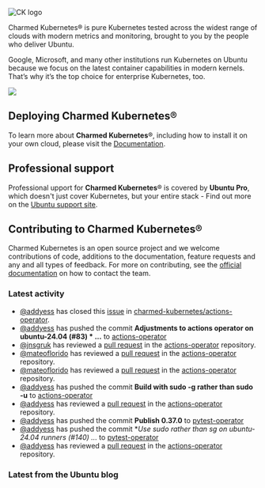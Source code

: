 ![CK logo](https://assets.ubuntu.com/v1/451d4cf4-Charmed+Kubernetes_RGB_onWhite_2022.svg)

Charmed Kubernetes® is pure Kubernetes tested across the widest range of clouds with modern metrics and monitoring, brought to you by the people who deliver Ubuntu.

Google, Microsoft, and many other institutions run Kubernetes on Ubuntu because we focus on the latest container capabilities in modern kernels. That’s why it’s the top choice for enterprise Kubernetes, too.

![](https://assets.ubuntu.com/v1/843c77b6-juju-at-a-glace.svg)

## Deploying Charmed Kubernetes®

To learn more about **Charmed Kubernetes**®, including how to install it on your own cloud, please visit the [Documentation][docs].

## Professional support

Professional upport for **Charmed Kubernetes**® is covered by **Ubuntu Pro**, which doesn't just cover Kubernetes, but your entire stack - Find out more on the [Ubuntu support site](https://ubuntu.com/support).

## Contributing to Charmed Kubernetes®

Charmed Kubernetes is an open source project and we welcome contributions of code, additions to the documentation, feature requests and any and all types of feedback. For more on contributing, see the [official documentation][get-in-touch] on how to contact the team.

<!-- LINKS -->
[docs]: https://ubuntu.com/kubernetes/docs
[get-in-touch]: https://ubuntu.com/kubernetes/docs/get-in-touch

### Latest activity

<!-- activity starts -->
 - [@addyess](https://github.com/addyess) has closed this [issue](https://github.com/charmed-kubernetes/actions-operator/issues/82) in [charmed-kubernetes/actions-operator](https://api.github.com/repos/charmed-kubernetes/actions-operator).
 - [@addyess](https://github.com/addyess) has pushed the commit **Adjustments to actions operator on ubuntu-24.04 (#83)  * ...** to [actions-operator](https://github.com/charmed-kubernetes/actions-operator)
 - [@jnsgruk](https://github.com/jnsgruk) has reviewed a [pull request](https://github.com/charmed-kubernetes/actions-operator/pull/83) in the [actions-operator](https://github.com/charmed-kubernetes/actions-operator) repository.
 - [@mateoflorido](https://github.com/mateoflorido) has reviewed a [pull request](https://github.com/charmed-kubernetes/actions-operator/pull/83) in the [actions-operator](https://github.com/charmed-kubernetes/actions-operator) repository.
 - [@mateoflorido](https://github.com/mateoflorido) has reviewed a [pull request](https://github.com/charmed-kubernetes/actions-operator/pull/83) in the [actions-operator](https://github.com/charmed-kubernetes/actions-operator) repository.
 - [@addyess](https://github.com/addyess) has pushed the commit **Build with sudo -g rather than sudo -u** to [actions-operator](https://github.com/charmed-kubernetes/actions-operator)
 - [@addyess](https://github.com/addyess) has reviewed a [pull request](https://github.com/charmed-kubernetes/actions-operator/pull/83) in the [actions-operator](https://github.com/charmed-kubernetes/actions-operator) repository.
 - [@addyess](https://github.com/addyess) has pushed the commit **Publish 0.37.0** to [pytest-operator](https://github.com/charmed-kubernetes/pytest-operator)
 - [@addyess](https://github.com/addyess) has pushed the commit **Use sudo rather than sg on ubuntu-24.04 runners (#140)  *...** to [pytest-operator](https://github.com/charmed-kubernetes/pytest-operator)
 - [@addyess](https://github.com/addyess) has reviewed a [pull request](https://github.com/charmed-kubernetes/actions-operator/pull/83) in the [actions-operator](https://github.com/charmed-kubernetes/actions-operator) repository.
<!-- activity ends -->

<!-- roadmap starts -->

<!-- roadmap ends -->

### Latest from the Ubuntu blog

<!-- blog starts -->

<!-- blog ends -->
